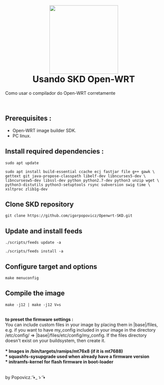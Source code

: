 <h1 align="center">
  <img src="public/openwrt_574-308.png" width="220">
        <br>
    Usando SKD Open-WRT
</h1>
<p>Como usar o compilador do Open-WRT corretamente</p>
<br>

## Prerequisites :  
- Open-WRT image builder SDK. 
- PC linux.

## Install required dependencies :
```
sudo apt update
```
```
sudo apt install build-essential ccache ecj fastjar file g++ gawk \
gettext git java-propose-classpath libelf-dev libncurses5-dev \
libncursesw5-dev libssl-dev python python2.7-dev python3 unzip wget \
python3-distutils python3-setuptools rsync subversion swig time \
xsltproc zlib1g-dev
```
## Clone SKD repository
```
git clone https://github.com/igorpopovicz/Openwrt-SKD.git
```
## Update and install feeds
```
./scripts/feeds update -a

./scripts/feeds install -a

```
## Configure target and options
```
make menuconfig

```
## Compile the image
```
make -j12 | make -j12 V=s
```
<br>

 <strong>
to preset the firmware settings :
  </strong>
   <br>
    You can include custom files in your image by placing them in |base|/files, e.g. if you want to have my_config included in your image in the directory /etc/config/ ⇒ |base|/files/etc/config/my_config. If the files directory doesn't exist on your buildsystem, then create it.
      <br>
        <br>

<strong>
* Images in /bin/targets/ramips/mt76x8 (if it is mt7688)
 </strong>
   <br>
      <strong>
       * squashfs-sysupgrade used when already have a firmware version  
        </strong>
         <br>
          <strong>
           * initramfs-kernel for flash firmware in boot-loader        
            </strong>


  <br>
    <br>
























 by Popovicz. ͡•_ゝ ͡•





